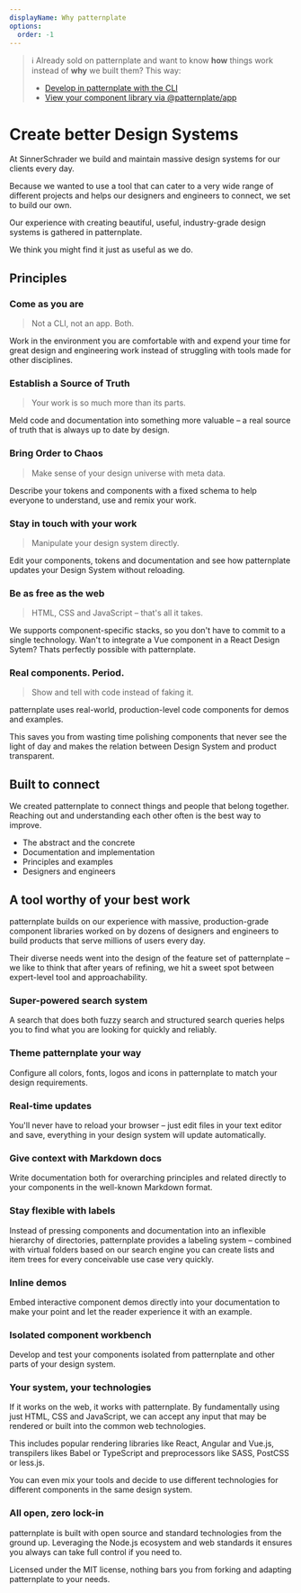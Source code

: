 ```yaml
---
displayName: Why patternplate
options:
  order: -1
---
```


> :information_source: Already sold on patternplate and want to know **how** things work instead of **why** we built them? This way: 
> * [Develop in patternplate with the CLI](./doc/docs/guides/getting-started?guides-enabled=true)
> * [View your component library via @patternplate/app](./doc/docs/guides/getting-started-app?guides-enabled=true)

# Create better Design Systems

At SinnerSchrader we build and maintain massive design systems for our clients every day. 

Because we wanted to use a tool that can cater to a very wide range of different projects
and helps our designers and engineers to connect, we set to build our own.

Our experience with creating beautiful, useful, industry-grade design systems is gathered in patternplate. 

We think you might find it just as useful as we do.


## Principles

### Come as you are

> Not a CLI, not an app. Both.

Work in the environment you are comfortable with and expend your time for great design and engineering work instead of struggling with tools made for other disciplines.

### Establish a Source of Truth

> Your work is so much more than its parts.

Meld code and documentation into something more valuable – a real source of truth that is always up to date by design.

### Bring Order to Chaos

> Make sense of your design universe with meta data.

Describe your tokens and components with a fixed schema to help everyone to understand, use and remix your work.

### Stay in touch with your work

> Manipulate your design system directly.

Edit your components, tokens and documentation and see how patternplate updates your Design System without reloading.

### Be as free as the web

>  HTML, CSS and JavaScript – that's all it takes.

We supports component-specific stacks, so you don't have to commit to a single technology.
Wan't to integrate a Vue component in a React Design Sytem? Thats perfectly possible with patternplate.

### Real components. Period.

> Show and tell with code instead of faking it.

patternplate uses real-world, production-level code components for demos and examples.

This saves you from wasting time polishing components that never see the light of day and makes the relation between Design System and product transparent.


## Built to connect

We created patternplate to connect things and people that belong together. Reaching out and understanding each other often is the best way to improve.

* The abstract and the concrete
* Documentation and implementation
* Principles and examples
* Designers and engineers

## A tool worthy of your best work

patternplate builds on our experience
with massive, production-grade component libraries worked on by dozens of designers and engineers to build products that serve millions of users every day.

Their diverse needs went into the design of the feature set of patternplate – we like to think that after years of refining, we hit a sweet spot between expert-level tool and approachability.

### Super-powered search system

A search that does both fuzzy search and structured search queries helps you 
to find what you are looking for quickly and reliably.

### Theme patternplate your way

Configure all colors, fonts, logos and icons
in patternplate to match your design requirements.

### Real-time updates

You'll never have to reload your browser –
just edit files in your text editor and save, everything in your design system will update automatically.

### Give context with Markdown docs

Write documentation both for overarching principles and related directly to your components in the well-known Markdown format.

### Stay flexible with labels

Instead of pressing components and documentation into an inflexible hierarchy of 
directories, patternplate provides a labeling system – combined with virtual folders
based on our search engine you can create lists and item trees for every conceivable
use case very quickly.

### Inline demos

Embed interactive component demos directly into your documentation to make your point
and let the reader experience it with an example.

### Isolated component workbench

Develop and test your components isolated 
from patternplate and other parts of your
design system.

### Your system, your technologies

If it works on the web, it works with patternplate. By fundamentally using just
HTML, CSS and JavaScript, we can accept any input that may be rendered or built into the common web technologies. 

This includes popular rendering libraries like React, Angular and Vue.js, transpilers likes Babel or TypeScript and preprocessors like SASS, PostCSS or less.js.

You can even mix your tools and decide to use different technologies for different components in the same design system.

### All open, zero lock-in

patternplate is built with open source and standard technologies from the ground up. 
Leveraging the Node.js ecosystem and web standards it ensures you always can take full control if you need to.

Licensed under the MIT license, nothing bars you from forking and adapting patternplate to your needs.



